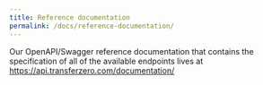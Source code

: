 ```yaml
---
title: Reference documentation
permalink: /docs/reference-documentation/
---
```


Our OpenAPI/Swagger reference documentation that contains the specification of all of the available endpoints lives at <https://api.transferzero.com/documentation/>
